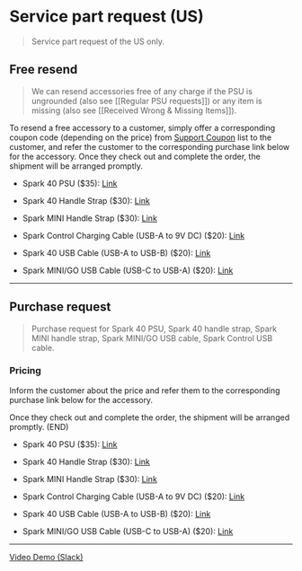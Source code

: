 # Service part request (US)
> Service part request of the US only.

## Free resend

> We can resend accessories free of any charge if the PSU is ungrounded (also see [[Regular PSU requests]]) or any item is missing (also see [[Received Wrong & Missing Items]]).

To resend a free accessory to a customer, simply offer a corresponding coupon code (depending on the price) from [Support Coupon](https://docs.google.com/spreadsheets/d/14wsfMVwHhbsf5ztvkXnpwNhDYkt7WYIZCYWDKMu_SnM/edit?usp=sharing) list to the customer, and refer the customer to the corresponding purchase link below for the accessory. Once they check out and complete the order, the shipment will be arranged promptly. 

- Spark 40 PSU ($35): [Link](https://www.positivegrid.com/products/power-supply-unit-detachable-power-cable-is-included)  

- Spark 40 Handle Strap ($30): [Link](https://www.positivegrid.com/products/carrying-strap-for-spark-black)  

- Spark MINI Handle Strap ($30): [Link](https://www.positivegrid.com/products/carrying-strap-for-spark-mini)

- Spark Control Charging Cable (USB-A to 9V DC) ($20): [Link](https://www.positivegrid.com/products/usb-a-to-9v-charging-dc-cable)  

- Spark 40 USB Cable (USB-A to USB-B) ($20): [Link](https://www.positivegrid.com/products/usb-a-to-usb-b-cable)  

- Spark MINI/GO USB Cable (USB-C to USB-A) ($20): [Link](https://www.positivegrid.com/products/usb-c-to-usb-a-cable)

---

## Purchase request

> Purchase request for Spark 40 PSU, Spark 40 handle strap, Spark MINI handle strap, Spark MINI/GO USB cable, Spark Control USB cable.

### Pricing

Inform the customer about the price and refer them to the corresponding purchase link below for the accessory.

Once they check out and complete the order, the shipment will be arranged promptly. (END)

- Spark 40 PSU ($35): [Link](https://www.positivegrid.com/products/power-supply-unit-detachable-power-cable-is-included)  

- Spark 40 Handle Strap ($30): [Link](https://www.positivegrid.com/products/carrying-strap-for-spark-black)  

- Spark MINI Handle Strap ($30): [Link](https://www.positivegrid.com/products/carrying-strap-for-spark-mini)

- Spark Control Charging Cable (USB-A to 9V DC) ($20): [Link](https://www.positivegrid.com/products/usb-a-to-9v-charging-dc-cable)  

- Spark 40 USB Cable (USB-A to USB-B) ($20): [Link](https://www.positivegrid.com/products/usb-a-to-usb-b-cable)  

- Spark MINI/GO USB Cable (USB-C to USB-A) ($20): [Link](https://www.positivegrid.com/products/usb-c-to-usb-a-cable)


---

[Video Demo (Slack)](https://positivegrid.slack.com/files/U3N3SR3T4/F05GMAJPCF2/____________video.mov)